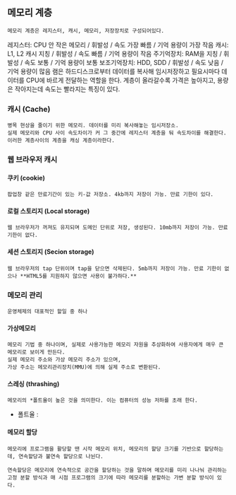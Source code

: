 ## 메모리 계층
    메모리 계층은 레지스터, 캐시, 메모리, 저장장치로 구성되어있다.

레지스터: CPU 안 작은 메모리 / 휘발성 / 속도 가장 빠름 / 기억 용량이 가장 작음
캐시: L1, L2 캐시 지칭 / 휘발성 / 속도 빠름 / 기억 용량이 작음
주기억장치: RAM을 지칭 / 휘발성 / 속도 보통 / 기억 용량이 보통
보조기억장치: HDD, SDD / 휘발성 / 속도 낮음 / 기억 용량이 많음
램은 하드디스크로부터 데이터를 복사해 임시저장하고 필요시마다 데이터를 CPU에 바르게 전달하는 역할을 한다. 계층이 올라갈수록 가격은 높아지고, 용량은 작아지는데 속도는 빨라지는 특징이 있다.


### 캐시 (Cache)
    병목 현상을 줄이기 위한 메모리. 데이터를 미리 복사해놓는 임시저장소.
    실제 메모리와 CPU 사이 속도차이가 커 그 중간에 레지스터 계층을 둬 속도차이를 해결한다. 
    이러한 계층사이의 계층을 캐싱 계층이라한다.

### 웹 브라우저 캐시

#### 쿠키 (cookie)
    팝업창 같은 만료기간이 있는 키-값 저장소. 4kb까지 저장이 가능. 만료 기한이 있다.

#### 로컬 스토리지 (Local storage)
    웹 브라우저가 꺼져도 유지되며 도메인 단위로 저장, 생성된다. 10mb까지 저장이 가능. 만료 기한이 없다.

#### 세션 스토리지 (Secion storage)
    웹 브라우저의 tap 단위이며 tap을 닫으면 삭제된다. 5mb까지 저장이 가능. 만료 기한이 없으나 **HTML5를 지원하지 않으면 사용이 불가하다.**



### 메모리 관리 
    운영체제의 대표적인 할일 중 하나

#### 가상메모리 
    메모리 기법 중 하나이며, 실제로 사용가능한 메모리 자원을 추상화하여 사용자에게 매우 큰 메모리로 보이게 만든다.
    실제 메모리 주소와 가상 메모리 주소가 있으며, 
    가상 주소는 메모리관리장치(MMU)에 의해 실제 주소로 변환된다.

#### 스레싱 (thrashing)
    메모리의 *폴트율이 높은 것을 의미한다. 이는 컴퓨터의 성능 저하를 초래 한다.

* 폴트율 : 

#### 메모리 할당
    메모리에 프로그램을 활당할 땐 시작 메모리 위치, 메모리의 할당 크기를 기반으로 할당하는데, 연속할당과 불연속 할당으로 나뉜다.

    연속할당은 메모리에 연속적으로 공간을 할당하는 것을 말하며 메모리를 미리 나나눠 관리하는 고정 분할 방식과 매 시점 프로그램의 크기에 따라 메모리를 분할하는 가변 분할 방식이 있다.